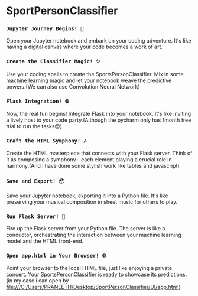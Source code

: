 # SportPersonClassifier

### `Jupyter Journey Begins! 📓`

Open your Jupyter notebook and embark on your coding adventure. It's like having a digital canvas where your code becomes a work of art.

### `Create the Classifier Magic! ✨`

Use your coding spells to create the SportsPersonClassifier. Mix in some machine learning magic and let your notebook weave the predictive powers.(We can also use Convolution Neural Network)

### `Flask Integration! 🌐`

Now, the real fun begins! Integrate Flask into your notebook. It's like inviting a lively host to your code party.(Although the pycharm only has 1month free trial to run the tasks😔)

### `Craft the HTML Symphony! 🎶`

Create the HTML masterpiece that connects with your Flask server. Think of it as composing a symphony—each element playing a crucial role in harmony.(And i have done some stylish work like tables and javascript)

### `Save and Export! 📦`

Save your Jupyter notebook, exporting it into a Python file. It's like preserving your musical composition in sheet music for others to play.

### `Run Flask Server! 🚀`

Fire up the Flask server from your Python file. The server is like a conductor, orchestrating the interaction between your machine learning model and the HTML front-end.

### `Open app.html in Your Browser! 🌐`

Point your browser to the local HTML file, just like enjoying a private concert. Your SportsPersonClassifier is ready to showcase its predictions.(in my case i can open by [file:///C:/Users/PRANEETH/Desktop/SportPersonClassifier/UI/app.html](this))
